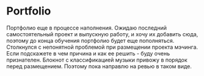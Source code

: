 # Portfolio

Портфолио еще в процессе наполнения. 
Ожидаю последний самостоятельный проект и выпускную работу, и хочу их добавить сюда, поэтому до конца обучения портфолио будет еще пополняться. 
Столкнулся с непонятной проблемой при размещении проекта мэчинга. Если подскажете в чем причина и как ее решить - буду очень признателен. 
Блокнот с классификацией музыки привожу в порядок перед размещением. Поэтому пока направлю на ревью в таком виде. 
